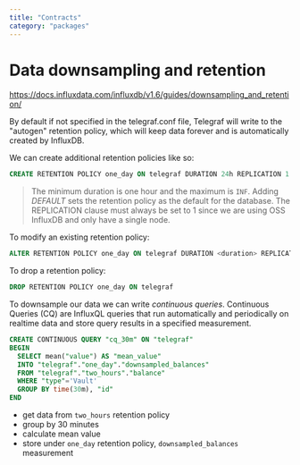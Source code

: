 ```yaml
---
title: "Contracts"
category: "packages"
---
```


# Data downsampling and retention

https://docs.influxdata.com/influxdb/v1.6/guides/downsampling_and_retention/

By default if not specified in the telegraf.conf file, Telegraf will write to the "autogen" retention policy, which will keep data forever and is automatically created by InfluxDB.

We can create additional retention policies like so:

```sql
CREATE RETENTION POLICY one_day ON telegraf DURATION 24h REPLICATION 1 DEFAULT
```

>The minimum duration is one hour and the maximum is `INF`. Adding *DEFAULT* sets the retention policy as the default for the database. The REPLICATION clause must always be set to 1 since we are using OSS InfluxDB and only have a single node.

To modify an existing retention policy:
```sql
ALTER RETENTION POLICY one_day ON telegraf DURATION <duration> REPLICATION 1 DEFAULT
```

To drop a retention policy:
```sql
DROP RETENTION POLICY one_day ON telegraf
```

To downsample our data we can write *continuous queries*. Continuous Queries (CQ) are InfluxQL queries that run automatically and periodically on realtime data and store query results in a specified measurement.

```sql
CREATE CONTINUOUS QUERY "cq_30m" ON "telegraf"
BEGIN
  SELECT mean("value") AS "mean_value"
  INTO "telegraf"."one_day"."downsampled_balances"
  FROM "telegraf"."two_hours"."balance"
  WHERE "type"='Vault'
  GROUP BY time(30m), "id"
END
```
- get data from `two_hours` retention policy
- group by 30 minutes
- calculate mean value
- store under `one_day` retention policy, `downsampled_balances` measurement
